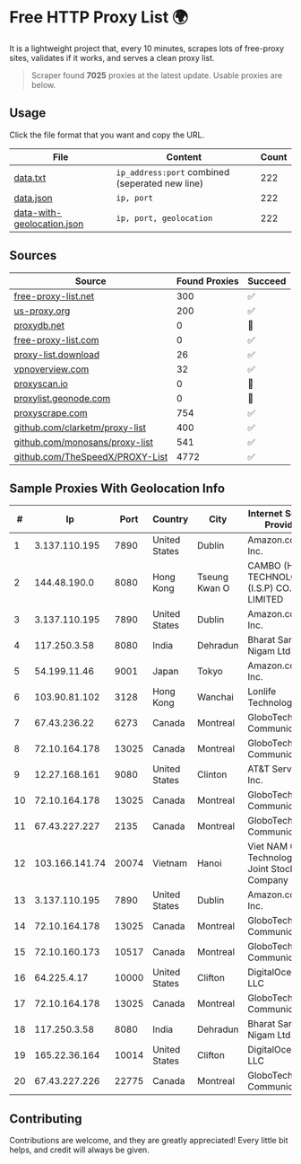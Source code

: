 
# Free HTTP Proxy List 🌍

It is a lightweight project that, every 10 minutes, scrapes lots of free-proxy sites, validates if it works, and serves a clean proxy list.


> Scraper found **7025** proxies at the latest update. Usable proxies are below.

## Usage

Click the file format that you want and copy the URL.


|File|Content|Count|
|----|-------|-----|
|[data.txt](https://raw.githubusercontent.com/themiralay/Proxy-List-World/master/data.txt)|`ip_address:port` combined (seperated new line)|222|
|[data.json](https://raw.githubusercontent.com/themiralay/Proxy-List-World/master/data.json)|`ip, port`|222|
|[data-with-geolocation.json](https://raw.githubusercontent.com/themiralay/Proxy-List-World/master/data-with-geolocation.json)|`ip, port, geolocation`|222|

## Sources

|Source|Found Proxies|Succeed|
|------|-------------|-------|
|[free-proxy-list.net](https://free-proxy-list.net)|300|✅|
|[us-proxy.org](https://www.us-proxy.org)|200|✅|
|[proxydb.net](http://proxydb.net)|0|🚫|
|[free-proxy-list.com](https://free-proxy-list.com/?page=&port=&type%5B%5D=http&type%5B%5D=https&up_time=0&search=Search)|0|✅|
|[proxy-list.download](https://www.proxy-list.download/HTTP)|26|✅|
|[vpnoverview.com](https://vpnoverview.com/privacy/anonymous-browsing/free-proxy-servers)|32|✅|
|[proxyscan.io](https://www.proxyscan.io)|0|🚫|
|[proxylist.geonode.com](https://proxylist.geonode.com/api/proxy-list?limit=300&page=1&sort_by=lastChecked&sort_type=desc&protocols=http,https)|0|🚫|
|[proxyscrape.com](https://api.proxyscrape.com/v2/?request=displayproxies&protocol=http&timeout=10000&country=all&ssl=all&anonymity=all)|754|✅|
|[github.com/clarketm/proxy-list](https://raw.githubusercontent.com/clarketm/proxy-list/master/proxy-list-raw.txt)|400|✅|
|[github.com/monosans/proxy-list](https://raw.githubusercontent.com/monosans/proxy-list/main/proxies/http.txt)|541|✅|
|[github.com/TheSpeedX/PROXY-List](https://raw.githubusercontent.com/TheSpeedX/PROXY-List/master/http.txt)|4772|✅|


## Sample Proxies With Geolocation Info

|#|Ip|Port|Country|City|Internet Service Provider|
|-|--|----|-------|----|-------------------------|
|1|3.137.110.195|7890|United States|Dublin|Amazon.com, Inc.|
|2|144.48.190.0|8080|Hong Kong|Tseung Kwan O|CAMBO (HK) TECHNOLOGY (I.S.P) CO., LIMITED|
|3|3.137.110.195|7890|United States|Dublin|Amazon.com, Inc.|
|4|117.250.3.58|8080|India|Dehradun|Bharat Sanchar Nigam Ltd|
|5|54.199.11.46|9001|Japan|Tokyo|Amazon.com, Inc.|
|6|103.90.81.102|3128|Hong Kong|Wanchai|Lonlife Technology Co.|
|7|67.43.236.22|6273|Canada|Montreal|GloboTech Communications|
|8|72.10.164.178|13025|Canada|Montreal|GloboTech Communications|
|9|12.27.168.161|9080|United States|Clinton|AT&T Services, Inc.|
|10|72.10.164.178|13025|Canada|Montreal|GloboTech Communications|
|11|67.43.227.227|2135|Canada|Montreal|GloboTech Communications|
|12|103.166.141.74|20074|Vietnam|Hanoi|Viet NAM Cloud Technology Joint Stock Company|
|13|3.137.110.195|7890|United States|Dublin|Amazon.com, Inc.|
|14|72.10.164.178|13025|Canada|Montreal|GloboTech Communications|
|15|72.10.160.173|10517|Canada|Montreal|GloboTech Communications|
|16|64.225.4.17|10000|United States|Clifton|DigitalOcean, LLC|
|17|72.10.164.178|13025|Canada|Montreal|GloboTech Communications|
|18|117.250.3.58|8080|India|Dehradun|Bharat Sanchar Nigam Ltd|
|19|165.22.36.164|10014|United States|Clifton|DigitalOcean, LLC|
|20|67.43.227.226|22775|Canada|Montreal|GloboTech Communications|



## Contributing

Contributions are welcome, and they are greatly appreciated! Every
little bit helps, and credit will always be given.


